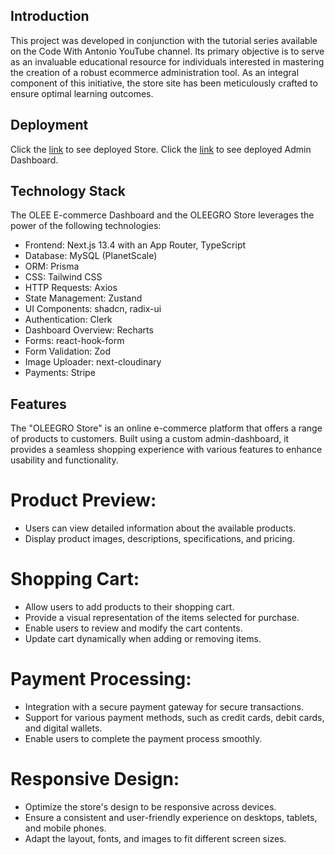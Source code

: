 ## Introduction

This project was developed in conjunction with the tutorial series available on the Code With Antonio YouTube channel. Its primary objective is to serve as an invaluable educational resource for individuals interested in mastering the creation of a robust ecommerce administration tool. As an integral component of this initiative, the store site has been meticulously crafted to ensure optimal learning outcomes.

## Deployment

Click the [link](https://oleegro-store.vercel.app/) to see deployed Store.
Click the [link](https://store-admin-olee.vercel.app/) to see deployed Admin Dashboard.

## Technology Stack

The OLEE E-commerce Dashboard and the OLEEGRO Store leverages the power of the following technologies:

- Frontend: Next.js 13.4 with an App Router, TypeScript
- Database: MySQL (PlanetScale)
- ORM: Prisma
- CSS: Tailwind CSS
- HTTP Requests: Axios
- State Management: Zustand
- UI Components: shadcn, radix-ui
- Authentication: Clerk
- Dashboard Overview: Recharts
- Forms: react-hook-form
- Form Validation: Zod
- Image Uploader: next-cloudinary
- Payments: Stripe

## Features

The "OLEEGRO Store" is an online e-commerce platform that offers a range of products to customers. Built using a custom admin-dashboard, it provides a seamless shopping experience with various features to enhance usability and functionality.

# Product Preview:

- Users can view detailed information about the available products.
- Display product images, descriptions, specifications, and pricing.

# Shopping Cart:

- Allow users to add products to their shopping cart.
- Provide a visual representation of the items selected for purchase.
- Enable users to review and modify the cart contents.
- Update cart dynamically when adding or removing items.

# Payment Processing:

- Integration with a secure payment gateway for secure transactions.
- Support for various payment methods, such as credit cards, debit cards, and digital wallets.
- Enable users to complete the payment process smoothly.

# Responsive Design:

- Optimize the store's design to be responsive across devices.
- Ensure a consistent and user-friendly experience on desktops, tablets, and mobile phones.
- Adapt the layout, fonts, and images to fit different screen sizes.
